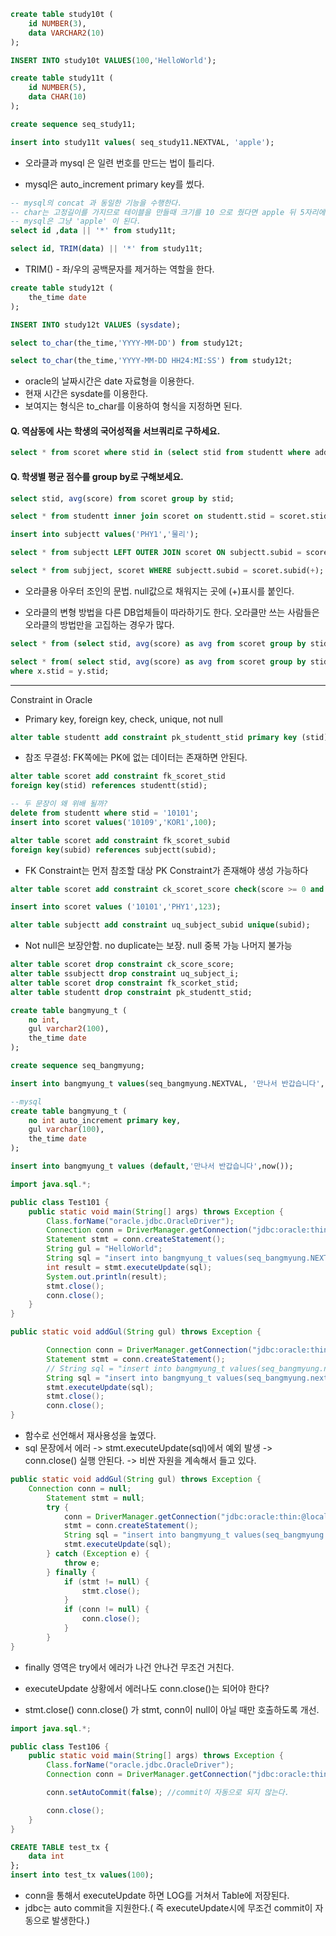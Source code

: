 ```sql
create table study10t (
    id NUMBER(3),
    data VARCHAR2(10)
);

INSERT INTO study10t VALUES(100,'HelloWorld');

create table study11t (
    id NUMBER(5),
    data CHAR(10)
);

create sequence seq_study11;

insert into study11t values( seq_study11.NEXTVAL, 'apple');
```

- 오라클과 mysql 은 일련 번호를 만드는 법이 틀리다.

- mysql은 auto_increment primary key를 썼다.

```sql
-- mysql의 concat 과 동일한 기능을 수행한다.
-- char는 고정길이를 가지므로 테이블을 만들때 크기를 10 으로 줬다면 apple 뒤 5자리에는 공백으로 채워져있다.('apple     ')
-- mysql은 그냥 'apple' 이 된다.
select id ,data || '*' from study11t;
```

```sql
select id, TRIM(data) || '*' from study11t;
```

- TRIM() - 좌/우의 공백문자를 제거하는 역할을 한다.

```sql
create table study12t (
    the_time date
);

INSERT INTO study12t VALUES (sysdate);

select to_char(the_time,'YYYY-MM-DD') from study12t;

select to_char(the_time,'YYYY-MM-DD HH24:MI:SS') from study12t;
```

- oracle의 날짜시간은 date 자료형을 이용한다.
- 현재 시간은 sysdate를 이용한다.
- 보여지는 형식은 to_char를 이용하여 형식을 지정하면 된다.

#### Q. 역삼동에 사는 학생의 국어성적을 서브쿼리로 구하세요.

```sql
select * from scoret where stid in (select stid from studentt where addr like '역삼동') and subid ='KOR1';
```

#### Q. 학생별 평균 점수를 group by로 구해보세요.

```sql
select stid, avg(score) from scoret group by stid;
```

```sql
select * from studentt inner join scoret on studentt.stid = scoret.stid;
```

```sql
insert into subjectt values('PHY1','물리');

select * from subjectt LEFT OUTER JOIN scoret ON subjectt.subid = scoret.subid;

select * from subjject, scoret WHERE subjectt.subid = scoret.subid(+);
```

- 오라클용 아우터 조인의 문법. null값으로 채워지는 곳에 (+)표시를 붙인다.

- 오라클의 변형 방법을 다른 DB업체들이 따라하기도 한다. 오라클만 쓰는 사람들은 오라클의 방법만을 고집하는 경우가 많다.

```sql
select * from (select stid, avg(score) as avg from scoret group by stid);

select * from( select stid, avg(score) as avg from scoret group by stid ) x, studentt y
where x.stid = y.stid;
```

---

Constraint in Oracle

- Primary key, foreign key, check, unique, not null

```sql
alter table studentt add constraint pk_studentt_stid primary key (stid);
```

- 참조 무결성: FK쪽에는 PK에 없는 데이터는 존재하면 안된다.

```sql
alter table scoret add constraint fk_scoret_stid
foreign key(stid) references studentt(stid);

-- 두 문장이 왜 위배 될까?
delete from studentt where stid = '10101';
insert into scoret values('10109','KOR1',100);
```

```sql
alter table scoret add constraint fk_scoret_subid
foreign key(subid) references subjectt(subid);
```

- FK Constraint는 먼저 참조할 대상 PK Constraint가 존재해야 생성 가능하다

```sql
alter table scoret add constraint ck_scoret_score check(score >= 0 and score <= 100);

insert into scoret values ('10101','PHY1',123);

```

```sql
alter table subjectt add constraint uq_subject_subid unique(subid);
```

- Not null은 보장안함. no duplicate는 보장. null 중복 가능 나머지 불가능

```sql
alter table scoret drop constraint ck_score_score;
alter table ssubjectt drop constraint uq_subject_i;
alter table scoret drop constraint fk_scorket_stid;
alter table studentt drop constraint pk_studentt_stid;
```

```sql
create table bangmyung_t (
    no int,
    gul varchar2(100),
    the_time date
);

create sequence seq_bangmyung;

insert into bangmyung_t values(seq_bangmyung.NEXTVAL, '만나서 반갑습니다',sysdate);

--mysql
create table bangmyung_t (
    no int auto_increment primary key,
    gul varchar(100),
    the_time date
);

insert into bangmyung_t values (default,'만나서 반갑습니다',now());
```

```java
import java.sql.*;

public class Test101 {
    public static void main(String[] args) throws Exception {
        Class.forName("oracle.jdbc.OracleDriver");
        Connection conn = DriverManager.getConnection("jdbc:oracle:thin:@localhost:1521/XE", "HR", "HR");
        Statement stmt = conn.createStatement();
        String gul = "HelloWorld";
        String sql = "insert into bangmyung_t values(seq_bangmyung.NEXTVAL, '" + gul + "',sysdate)";
        int result = stmt.executeUpdate(sql);
        System.out.println(result);
        stmt.close();
        conn.close();
    }
}
```

```java
public static void addGul(String gul) throws Exception {

        Connection conn = DriverManager.getConnection("jdbc:oracle:thin:@localhost:1521/XE", "HR", "HR");
        Statement stmt = conn.createStatement();
        // String sql = "insert into bangmyung_t values(seq_bangmyung.nextval,'" + gul + "', sysdate)";
        String sql = "insert into bangmyung_t values(seq_bangmyung.nextval,'" + gul + "', sysdateXX)";
        stmt.executeUpdate(sql);
        stmt.close();
        conn.close();
}
```

- 함수로 선언해서 재사용성을 높였다.
- sql 문장에서 에러 -> stmt.executeUpdate(sql)에서 예외 발생 -> conn.close() 실행 안된다. -> 비싼 자원을 계속해서 들고 있다.

```java
public static void addGul(String gul) throws Exception {
    Connection conn = null;
        Statement stmt = null;
        try {
            conn = DriverManager.getConnection("jdbc:oracle:thin:@localhost:1521/XE", "HR", "HR");
            stmt = conn.createStatement();
            String sql = "insert into bangmyung_t values(seq_bangmyung.nextval,'" + gul + "', sysdateXX)";
            stmt.executeUpdate(sql);
        } catch (Exception e) {
            throw e;
        } finally {
            if (stmt != null) {
                stmt.close();
            }
            if (conn != null) {
                conn.close();
            }
        }
}
```

- finally 영역은 try에서 에러가 나건 안나건 무조건 거친다.

- executeUpdate 상황에서 에러나도 conn.close()는 되어야 한다?

- stmt.close() conn.close() 가 stmt, conn이 null이 아닐 때만 호출하도록 개선.

```java
import java.sql.*;

public class Test106 {
    public static void main(String[] args) throws Exception {
        Class.forName("oracle.jdbc.OracleDriver");
        Connection conn = DriverManager.getConnection("jdbc:oracle:thin:@localhost:1521", "HR", "HR");

        conn.setAutoCommit(false); //commit이 자동으로 되지 않는다.

        conn.close();
    }
}
```

```sql
CREATE TABLE test_tx {
    data int
};
insert into test_tx values(100);
```

- conn을 통해서 executeUpdate 하면 LOG를 거쳐서 Table에 저장된다.
- jdbc는 auto commit을 지원한다.( 즉 executeUpdate시에 무조건 commit이 자동으로 발생한다.)
